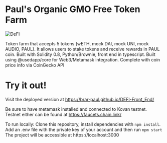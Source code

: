 # Paul's Organic GMO Free Token Farm
![DeFi](https://user-images.githubusercontent.com/66369210/165993818-42805c00-c586-4b03-8636-0b77b09c074a.png)

Token farm that accepts 5 tokens (wETH, mock DAI, mock UNI, mock AUDIO, PAUL). It allows users to stake tokens and receive rewards in PAUL coin. 
Built with Solidity 0.8, Python/Brownie, front end in typescript. Built using @usedapp/core for Web3/Metamask integration. Complete with coin price info via CoinGecko API

# Try it out! 

Visit the deployed version at https://brar-paul.github.io/DEFI-Front_End/

Be sure to have metamask installed and connected to Kovan testnet. Testnet either can be found at https://faucets.chain.link/

To run locally: Clone this repository, install dependencies with ```npm install```. Add an .env file with the private key of your account and then run ```npm start```
The project will be accessible at https://localhost:3000
